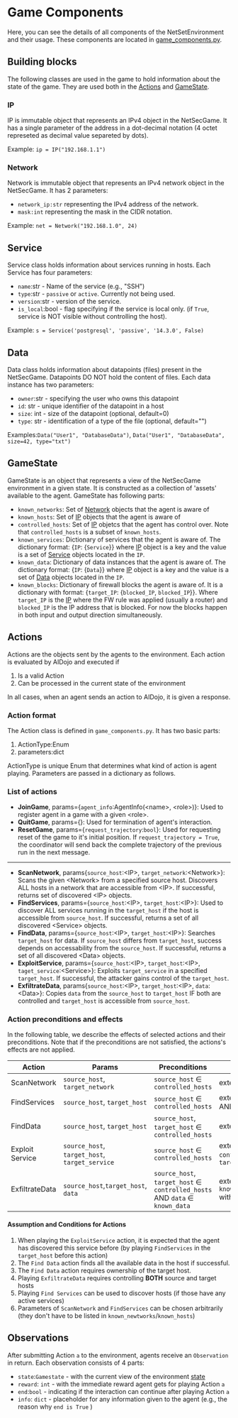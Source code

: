 # Game Components
Here, you can see the details of all components of the NetSetEnvironment and their usage. These components are located in [game_components.py](game_components.py).

## Building blocks
The following classes are used in the game to hold information about the state of the game. They are used both in the [Actions](#actions) and [GameState](#gamestate).

### IP
IP is immutable object that represents an IPv4 object in the NetSecGame. It has a single parameter of the address in a dot-decimal notation (4 octet represeted as decimal value separeted by dots).

Example: `ip = IP("192.168.1.1")`

### Network
Network is immutable object that represents an IPv4 network object in the NetSecGame. It has 2 parameters:
- `network_ip:str` representing the IPv4 address of the network.
- `mask:int` representing the mask in the CIDR notation.

Example: `net = Network("192.168.1.0", 24)`

## Service
Service class holds information about services running in hosts. Each Service has four parameters:
- `name`:str  - Name of the service (e.g., "SSH")
- `type`:str - `passive` or `active`. Currently not being used.
- `version`:str - version of the service.
- `is_local`:bool - flag specifying if the service is local only. (if `True`, service is NOT visible without controlling the host).

Example: `s = Service('postgresql', 'passive', '14.3.0', False)`

## Data
Data class holds information about datapoints (files) present in the NetSecGame. Datapoints DO NOT hold the content of files.
Each data instance has two parameters:
- `owner`:str - specifying the user who owns this datapoint
- `id`: str - unique identifier of the datapoint in a host
- `size`: int - size of the datapoint (optional, default=0)
- `type`: str - identification of a type of the file (optional, default="")

Examples:`Data("User1", "DatabaseData")`, `Data("User1", "DatabaseData", size=42, type="txt")`

## GameState
GameState is an object that represents a view of the NetSecGame environment in a given state. It is constructed as a collection of 'assets' available to the agent. GameState has following parts:
- `known_networks`: Set of [Network](#network) objects that the agent is aware of
- `known_hosts`: Set of [IP](#ip) objects that the agent is aware of
- `controlled_hosts`: Set of [IP](#ip) objetcs that the agent has control over. Note that `controlled_hosts` is a subset of `known_hosts`.
- `known_services`: Dictionary of services that the agent is aware of.
The dictionary format: {`IP`: {`Service`}} where [IP](#ip) object is a key and the value is a set of [Service](#service) objects located in the `IP`.
- `known_data`: Dictionary of data instances that the agent is aware of. The dictionary format: {`IP`: {`Data`}} where [IP](#ip) object is a key and the value is a set of [Data](#data) objects located in the `IP`.
- `known_blocks`: Dictionary of firewall blocks the agent is aware of. It is a dictionary with format: {`target_IP`: {`blocked_IP`, `blocked_IP`}}. Where `target_IP` is the [IP](#ip) where the FW rule was applied (usually a router) and `blocked_IP` is the IP address that is blocked. For now the blocks happen in both input and output direction simultaneously.


## Actions
Actions are the objects sent by the agents to the environment. Each action is evaluated by AIDojo and executed if
1. Is a valid Action
2. Can be processed in the current state of the environment

In all cases, when an agent sends an action to AIDojo, it is given a response.
### Action format
The Action class is defined in `game_components.py`. It has two basic parts:
1. ActionType:Enum
2. parameters:dict

ActionType is unique Enum that determines what kind of action is agent playing. Parameters are passed in a dictionary as follows.
### List of actions
- **JoinGame**, params={`agent_info`:AgentInfo(\<name\>, \<role\>)}: Used to register agent in a game with a given \<role\>.
- **QuitGame**, params={}: Used for termination of agent's interaction.
- **ResetGame**, params={`request_trajectory`:`bool`}: Used for requesting reset of the game to it's initial position. If `request_trajectory = True`, the coordinator will send back the complete trajectory of the previous run in the next message.
---
- **ScanNetwork**, params{`source_host`:\<IP\>, `target_network`:\<Network\>}: Scans the given \<Network\> from a specified source host. Discovers ALL hosts in a network that are accessible from \<IP\>. If successful, returns set of discovered \<IP\> objects.
- **FindServices**, params={`source_host`:\<IP\>, `target_host`:\<IP\>}: Used to discover ALL services running in the `target_host` if the host is accessible from `source_host`. If successful, returns a set of all discovered \<Service\> objects.
- **FindData**, params={`source_host`:\<IP\>, `target_host`:\<IP\>}: Searches `target_host` for data. If `source_host` differs from `target_host`, success depends on accessability from the `source_host`. If successful, returns a set of all discovered \<Data\> objects.
- **ExploitService**, params={`source_host`:\<IP\>, `target_host`:\<IP\>, `taget_service`:\<Service\>}: Exploits `target_service` in a specified `target_host`. If successful, the attacker gains control of the `target_host`.
- **ExfiltrateData**, params{`source_host`:\<IP\>, `target_host`:\<IP\>, `data`:\<Data\>}: Copies `data` from the `source_host` to `target_host` IF both are controlled and `target_host` is accessible from `source_host`.

### Action preconditions and effects
In the following table, we describe the effects of selected actions and their preconditions. Note that if the preconditions are not satisfied, the actions's effects are not applied.

| Action | Params | Preconditions | Effects |
|----------------------|----------------------|----------------------|----------------------|
| ScanNetwork| `source_host`, `target_network`| `source_host` &isinv; `controlled_hosts`| extends `known_networks`|
|FindServices| `source_host`, `target_host`| `source_host` &isinv; `controlled_hosts`| extends `known_services` AND `known_hosts`|
|FindData| `source_host`, `target_host`| `source_host`, `target_host` ∈ `controlled_hosts`| extends `known_data`|
|Exploit Service | `source_host`, `target_host`, `target_service`|`source_host` &isinv; `controlled_hosts`| extends `controlled_hosts` with `target_host`|
ExfiltrateData| `source_host`,`target_host`, `data` |`source_host`, `target_host` ∈ `controlled_hosts` AND `data` ∈ `known_data`| extends `known_data[target_host]` with `data`|

#### Assumption and Conditions for Actions
1. When playing the `ExploitService` action, it is expected that the agent has discovered this service before (by playing `FindServices` in the `target_host` before this action)
2. The `Find Data` action finds all the available data in the host if successful.
3. The `Find Data` action requires ownership of the target host.
4. Playing `ExfiltrateData` requires controlling **BOTH** source and target hosts
5. Playing `Find Services` can be used to discover hosts (if those have any active services)
6. Parameters of `ScanNetwork` and `FindServices` can be chosen arbitrarily (they don't have to be listed in `known_newtworks`/`known_hosts`)

## Observations
After submitting Action `a` to the environment, agents receive an `Observation` in return. Each observation consists of 4 parts:
- `state`:`Gamestate` - with the current view of the environment [state](#gamestate)
- `reward`: `int` - with the immediate reward agent gets for playing Action `a`
- `end`:`bool` - indicating if the interaction can continue after playing Action `a`
- `info`: `dict` - placeholder for any information given to the agent (e.g., the reason why `end is True` )
